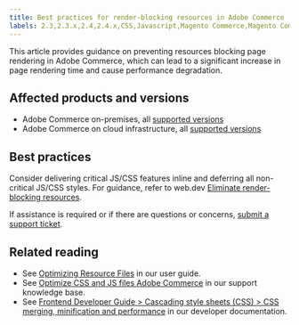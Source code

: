 ```yaml
---
title: Best practices for render-blocking resources in Adobe Commerce
labels: 2.3,2.3.x,2.4,2.4.x,CSS,Javascript,Magento Commerce,Magento Commerce Cloud,best practices,Adobe Commerce,cloud infrastructure,on-premises
---
```


This article provides guidance on preventing resources blocking page rendering in Adobe Commerce, which can lead to a significant increase in page rendering time and cause performance degradation.

## Affected products and versions

* Adobe Commerce on-premises, all [supported versions](https://magento.com/sites/default/files/magento-software-lifecycle-policy.pdf)  
* Adobe Commerce on cloud infrastructure, all [supported versions](https://magento.com/sites/default/files/magento-software-lifecycle-policy.pdf)

## Best practices

Consider delivering critical JS/CSS features inline and deferring all non-critical JS/CSS styles. For guidance, refer to web.dev [Eliminate render-blocking resources](https://web.dev/render-blocking-resources/).

If assistance is required or if there are questions or concerns, [submit a support ticket](https://support.magento.com/hc/en-us/articles/360019088251-Submit-a-support-ticket).

## Related reading

* See [Optimizing Resource Files](https://docs.magento.com/user-guide/system/file-optimization.html) in our user guide.
* See [Optimize CSS and JS files Adobe Commerce](https://support.magento.com/hc/en-us/articles/360044482152-CSS-and-Javascript-file-optimization-on-Magento-Commerce-Cloud-and-Magento-Commerce) in our support knowledge base.  
* See [Frontend Developer Guide > Cascading style sheets (CSS) > CSS merging, minification and performance](https://devdocs.magento.com/guides/v2.3/frontend-dev-guide/css-topics/css-overview.html#css-merging-minification-and-performance) in our developer documentation.
